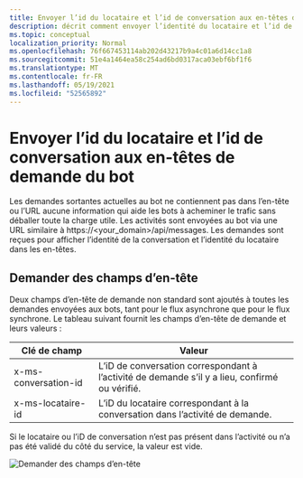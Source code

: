 ```yaml
---
title: Envoyer l’id du locataire et l’id de conversation aux en-têtes de demande du bot
description: décrit comment envoyer l’identité du locataire et l’id de conversation aux en-têtes de demande du bot.
ms.topic: conceptual
localization_priority: Normal
ms.openlocfilehash: 76f667453114ab202d43217b9a4c01a6d14cc1a8
ms.sourcegitcommit: 51e4a1464ea58c254ad6bd0317aca03ebf6bf1f6
ms.translationtype: MT
ms.contentlocale: fr-FR
ms.lasthandoff: 05/19/2021
ms.locfileid: "52565892"
---
```

# <a name="send-tenant-id-and-conversation-id-to-the-request-headers-of-the-bot"></a>Envoyer l’id du locataire et l’id de conversation aux en-têtes de demande du bot

Les demandes sortantes actuelles au bot ne contiennent pas dans l’en-tête ou l’URL aucune information qui aide les bots à acheminer le trafic sans déballer toute la charge utile. Les activités sont envoyées au bot via une URL similaire à https://<your_domain>/api/messages. Les demandes sont reçues pour afficher l’identité de la conversation et l’identité du locataire dans les en-têtes.

## <a name="request-header-fields"></a>Demander des champs d’en-tête

Deux champs d’en-tête de demande non standard sont ajoutés à toutes les demandes envoyées aux bots, tant pour le flux asynchrone que pour le flux synchrone. Le tableau suivant fournit les champs d’en-tête de demande et leurs valeurs :

| Clé de champ | Valeur |
|----------------|-----------------|
| x-ms-conversation-id | L’iD de conversation correspondant à l’activité de demande s’il y a lieu, confirmé ou vérifié. |
| x-ms-locataire-id | L’iD du locataire correspondant à la conversation dans l’activité de demande. |

Si le locataire ou l’iD de conversation n’est pas présent dans l’activité ou n’a pas été validé du côté du service, la valeur est vide.

![Demander des champs d’en-tête](~/assets/images/bots/requestheaderfields.png)

